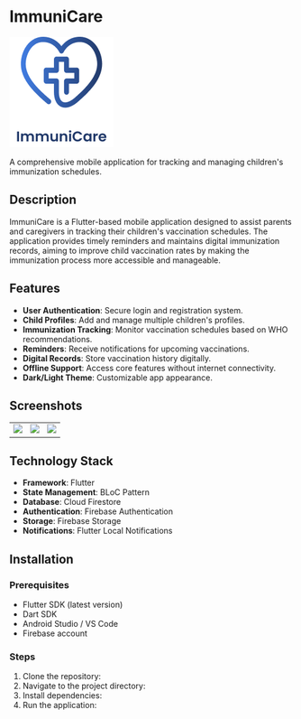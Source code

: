 # ImmuniCare

![ImmuniCare Logo](assets/images/logo.png)

A comprehensive mobile application for tracking and managing children's immunization schedules.

## Description

ImmuniCare is a Flutter-based mobile application designed to assist parents and caregivers in tracking their children's vaccination schedules. The application provides timely reminders and maintains digital immunization records, aiming to improve child vaccination rates by making the immunization process more accessible and manageable.

## Features

- **User Authentication**: Secure login and registration system.
- **Child Profiles**: Add and manage multiple children's profiles.
- **Immunization Tracking**: Monitor vaccination schedules based on WHO recommendations.
- **Reminders**: Receive notifications for upcoming vaccinations.
- **Digital Records**: Store vaccination history digitally.
- **Offline Support**: Access core features without internet connectivity.
- **Dark/Light Theme**: Customizable app appearance.

## Screenshots

<table>
  <tr>
    <td><img src="screenshots/home_screen.png" width="200"/></td>
    <td><img src="screenshots/profile_screen.png" width="200"/></td>
    <td><img src="screenshots/schedule_screen.png" width="200"/></td>
  </tr>
</table>

## Technology Stack

- **Framework**: Flutter
- **State Management**: BLoC Pattern
- **Database**: Cloud Firestore
- **Authentication**: Firebase Authentication
- **Storage**: Firebase Storage
- **Notifications**: Flutter Local Notifications

## Installation

### Prerequisites
- Flutter SDK (latest version)
- Dart SDK
- Android Studio / VS Code
- Firebase account

### Steps
1. Clone the repository: 
2. Navigate to the project directory:
3. Install dependencies:
4. Run the application:




